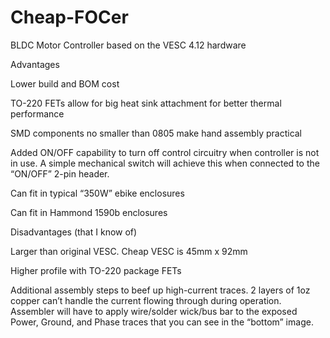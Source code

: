 # Cheap-FOCer
BLDC Motor Controller based on the VESC 4.12 hardware

Advantages

Lower build and BOM cost

TO-220 FETs allow for big heat sink attachment for better thermal performance

SMD components no smaller than 0805 make hand assembly practical

Added ON/OFF capability to turn off control circuitry when controller is not in use. A simple mechanical switch will achieve this when connected to the “ON/OFF” 2-pin header.

Can fit in typical “350W” ebike enclosures

Can fit in Hammond 1590b enclosures

Disadvantages (that I know of)

Larger than original VESC. Cheap VESC is 45mm x 92mm

Higher profile with TO-220 package FETs

Additional assembly steps to beef up high-current traces. 2 layers of 1oz copper can’t handle the current flowing through during operation. Assembler will have to apply wire/solder wick/bus bar to the exposed Power, Ground, and Phase traces that you can see in the “bottom” image.

